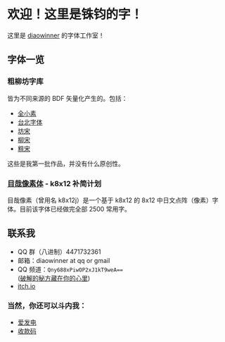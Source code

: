# 欢迎！这里是铢钧的字！
这里是 [diaowinner](https://github.com/diaowinner) 的字体工作室！
## 字体一览
### 粗柳坊字库
皆为不同来源的 BDF 矢量化产生的。包括：
- [全小素](https://diaowinner.itch.io/galmuri-extended)
- [台北字体](https://diaowinner.itch.io/taipei-fonts)
- [坊宋](https://diaowinner.itch.io/fonsung)
- [柳宋](https://diaowinner.itch.io/lyusung)
- [粗宋](https://diaowinner.itch.io/chusung)

这些是我第一批作品，并没有什么原创性。
### [目哉像素体](https://github.com/DWNfonts/MuzaiPixel) - k8x12 补简计划
目哉像素（曾用名 k8x12j）是一个基于 k8x12 的 8x12 中日文点阵（像素）字体。目前该字体已经做完全部 2500 常用字。
## 联系我
- QQ 群（八进制）4471732361
- 邮箱：diaowinner at qq or gmail
- QQ 频道：`Qny688xPiwOP2xJ1kT9weA==`  
([破解的秘方藏在你的心里](http://hi.pcmoe.net/aes.html))
- [itch.io](https://diaowinner.itch.io/)
### 当然，你还可以斗内我：
- [爱发电](https://afdian.net/@DWNfonts)
- [收款码](https://github.com/DWNfonts/MuzaiPixel/blob/main/docs/donate.md#%E6%94%B6%E6%AC%BE%E7%A0%81)
